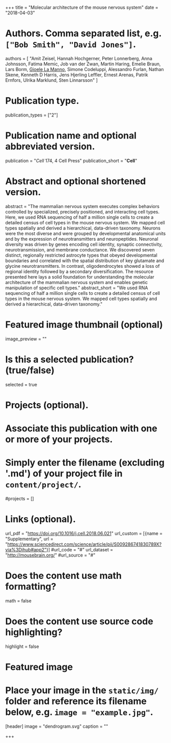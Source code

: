 +++
title = "Molecular architecture of the mouse nervous system"
date = "2018-04-03"

# Authors. Comma separated list, e.g. `["Bob Smith", "David Jones"]`.
authors = [
"Amit Zeisel, Hannah Hochgerner, Peter Lonnerberg, Anna Johnsson, Fatima Memic, Job van der Zwan, Martin Haring, Emelie Braun, Lars Borm, <u>Gioele La Manno</u>, Simone Codeluppi, Alessandro Furlan, Nathan Skene, Kenneth D Harris, Jens Hjerling Leffler, Ernest Arenas, Patrik Ernfors, Ulrika Marklund, Sten Linnarsson"
]

# Publication type.
publication_types = ["2"]

# Publication name and optional abbreviated version.
publication = "*Cell* 174, 4 Cell Press"
publication_short = "**Cell**"

# Abstract and optional shortened version.
abstract = "The mammalian nervous system executes complex behaviors controlled by specialized, precisely positioned, and interacting cell types. Here, we used RNA sequencing of half a million single cells to create a detailed census of cell types in the mouse nervous system. We mapped cell types spatially and derived a hierarchical, data-driven taxonomy. Neurons were the most diverse and were grouped by developmental anatomical units and by the expression of neurotransmitters and neuropeptides. Neuronal diversity was driven by genes encoding cell identity, synaptic connectivity, neurotransmission, and membrane conductance. We discovered seven distinct, regionally restricted astrocyte types that obeyed developmental boundaries and correlated with the spatial distribution of key glutamate and glycine neurotransmitters. In contrast, oligodendrocytes showed a loss of regional identity followed by a secondary diversification. The resource presented here lays a solid foundation for understanding the molecular architecture of the mammalian nervous system and enables genetic manipulation of specific cell types."
abstract_short = "We used RNA sequencing of half a million single cells to create a detailed census of cell types in the mouse nervous system. We mapped cell types spatially and derived a hierarchical, data-driven taxonomy."

# Featured image thumbnail (optional)
image_preview = ""

# Is this a selected publication? (true/false)
selected = true

# Projects (optional).
#   Associate this publication with one or more of your projects.
#   Simply enter the filename (excluding '.md') of your project file in `content/project/`.
#projects = []

# Links (optional).
url_pdf = "https://doi.org/10.1016/j.cell.2018.06.021"
url_custom = [{name = "Supplementary", url = "https://www.sciencedirect.com/science/article/pii/S009286741830789X?via%3Dihub#app2"}]
#url_code = "#"
url_dataset = "http://mousebrain.org/"
#url_source = "#"


# Does the content use math formatting?
math = false

# Does the content use source code highlighting?
highlight = false

# Featured image
# Place your image in the `static/img/` folder and reference its filename below, e.g. `image = "example.jpg"`.
[header]
image = "dendrogram.svg"
caption = ""

+++
